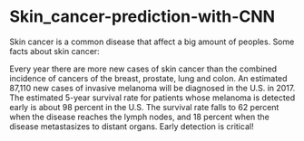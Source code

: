 # Skin_cancer-prediction-with-CNN
Skin cancer is a common disease that affect a big amount of peoples. Some facts about skin cancer:

Every year there are more new cases of skin cancer than the combined incidence of cancers of the breast, prostate, lung and colon.
An estimated 87,110 new cases of invasive melanoma will be diagnosed in the U.S. in 2017.
The estimated 5-year survival rate for patients whose melanoma is detected early is about 98 percent in the U.S. The survival rate falls to 62 percent when the disease reaches the lymph nodes, and 18 percent when the disease metastasizes to distant organs.
Early detection is critical!
